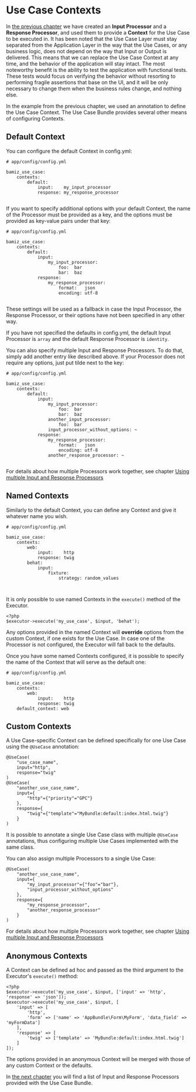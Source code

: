 # Use Case Contexts
In [the previous chapter](02-use-cases-in-symfony.md) we have created an **Input Processor** and a **Response Processor**, 
and used them to provide a **Context** for the Use Case to be executed in.  It has been noted that the Use Case Layer must 
stay separated from the Application Layer in the way that the Use Cases, or any business logic, does not depend on the way 
that Input or Output is delivered. This means that we can replace the Use Case Context at any time, and the behavior of 
the application will stay intact. The most noteworthy benefit is the ability to test the application with functional tests. 
These tests would focus on verifying the behavior without resorting to performing fragile assertions that base on the UI, 
and it will be only necessary to change them when the business rules change, and nothing else.

In the example from the previous chapter, we used an annotation to define the Use Case Context. The Use Case Bundle 
provides several other means of configuring Contexts.

## Default Context
You can configure the default Context in config.yml:

```
# app/config/config.yml

bamiz_use_case:
    contexts:
        default:
            input:    my_input_processor
            response: my_response_processor
    
```

If you want to specify additional options with your default Context, the name of the Processor must be provided 
as a key, and the options must be provided as key-value pairs under that key:

```
# app/config/config.yml

bamiz_use_case:
    contexts:
        default:
            input:    
                my_input_processor:
                    foo:  bar
                    bar:  baz
            response: 
                my_response_processor:
                    format:   json
                    encoding: utf-8
    
```

These settings will be used as a fallback in case the Input Processor, the Response Processor, or their options have 
not been specified in any other way.

If you have not specified the defaults in config.yml, the default Input Processor is ```array``` and the default 
Response Processor is ```identity```.

You can also specify multiple Input and Response Processors. To do that, simply add another entry like described above.
If your Processor does not require any options, just put tilde next to the key:

```
# app/config/config.yml

bamiz_use_case:
    contexts:
        default:
            input:    
                my_input_processor:
                    foo:  bar
                    bar:  baz
                another_input_processor:
                    foo:  bar
                input_processor_without_options: ~
            response: 
                my_response_processor:
                    format:   json
                    encoding: utf-8
                another_response_processor: ~
    
```

For details about how multiple Processors work together, see chapter 
[Using multiple Input and Response Processors](05-using-multiple-input-and-response-processors.md)

## Named Contexts
Similarly to the default Context, you can define any Context and give it whatever name you wish. 

```
# app/config/config.yml

bamiz_use_case:
    contexts:
        web:
            input:    http
            response: twig
        behat:
        	input:
        	    fixture:
                    strategy: random_values
        	    
    
```

It is only possible to use named Contexts in the ```execute()``` method of the Executor.

```
<?php
$executor->execute('my_use_case', $input, 'behat');
```
Any options provided in the named Context will **override** options from the custom Context, if one exists for the 
Use Case. In case one of the Processor is not configured, the Executor will fall back to the defaults.

Once you have some named Contexts configured, it is possible to specify the name of the Context that will serve as 
the default one:

```
# app/config/config.yml

bamiz_use_case:
    contexts:
        web:
            input:    http
            response: twig
    default_context: web

```

## Custom Contexts

A Use Case-specific Context can be defined specifically for one Use Case using the ```@UseCase``` annotation:

```
@UseCase(
    "use_case_name",
    input="http",
    response="twig"
)
@UseCase(
    "another_use_case_name",
    input={
        "http"={"priority"="GPC"}
    },
    response={
        "twig"={"template"="MyBundle:default:index.html.twig"}
    }
)
```
It is possible to annotate a single Use Case class with multiple ```@UseCase``` annotations, thus configuring multiple 
Use Cases implemented with the same class.

You can also assign multiple Processors to a single Use Case:

```
@UseCase(
    "another_use_case_name",
    input={
        "my_input_processor"={"foo"="bar"},
        "input_processor_without_options"
    },
    response={
        "my_response_processor",
        "another_response_processor"
    }
)
```

For details about how multiple Processors work together, see chapter 
[Using multiple Input and Response Processors](05-using-multiple-input-and-response-processors.md)

## Anonymous Contexts

A Context can be defined ad hoc and passed as the third argument to the Executor's ```execute()``` method:

```
<?php
$executor->execute('my_use_case', $input, ['input' => 'http', 'response' => 'json']);
$executor->execute('my_use_case', $input, [
    'input' => [
        'http',
        'form' => ['name' => 'AppBundle\Form\MyForm', 'data_field' => 'myFormData']
    ],
    'response' => [
        'twig' => ['template' => 'MyBundle:default:index.html.twig']
    ]
]);
```
The options provided in an anonymous Context will be merged with those of any custom Context or the defaults.

In [the next chapter](04-toolkit.md) you will find a list of Input and Response Processors provided with the Use Case Bundle.
